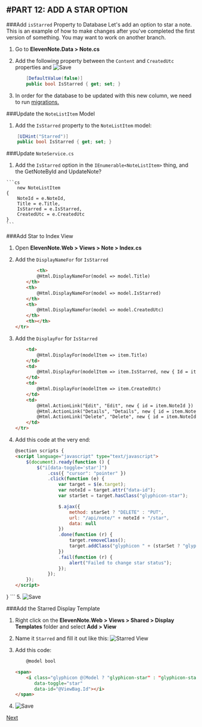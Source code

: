 #PART 12: ADD A STAR OPTION
---
###Add `isStarred` Property to Database
Let's add an option to star a note.  This is an example of how to make changes after you've completed the first version of something. You may want to work on another branch. 
1. Go to **ElevenNote.Data > Note.cs**
2. Add the following property between the `Content` and `CreatedUtc` properties and ![Save](/assets/font-awesome-save.png) 

    ```cs
        [DefaultValue(false)]
        public bool IsStarred { get; set; }
    ```
3. In order for the database to be updated with this new column, we need to run [migrations.](/3-DatabaseSetup/3.0b-Migrations.md)

###Update the `NoteListItem` Model
1. Add the `IsStarred` property to the `NoteListItem` model:
```cs
    [UIHint("Starred")]
    public bool IsStarred { get; set; }
```

###Update `NoteService.cs`
1. Add the `IsStarred` option in the `IEnumerable<NoteListItem>` thing, and the GetNoteById and UpdateNote?
<!-- TODO: figure out the right names for these things -->

    ```cs
        new NoteListItem
    {
        NoteId = e.NoteId,
        Title = e.Title,
        IsStarred = e.IsStarred,
        CreatedUtc = e.CreatedUtc
    }
    ```

###Add Star to Index View
1. Open **ElevenNote.Web > Views > Note > Index.cs**
2. Add the `DisplayNameFor` for `IsStarred`

    ```html
            <th>
            @Html.DisplayNameFor(model => model.Title)
        </th>
        <th>
            @Html.DisplayNameFor(model => model.IsStarred)
        </th>
        <th>
            @Html.DisplayNameFor(model => model.CreatedUtc)
        </th>
        <th></th>
    </tr>
    ```
3. Add the `DisplayFor` for `IsStarred`
    ```html
        <td>
            @Html.DisplayFor(modelItem => item.Title)
        </td>
        <td>
            @Html.DisplayFor(modelItem => item.IsStarred, new { Id = item.NoteId })
        </td>
        <td>
            @Html.DisplayFor(modelItem => item.CreatedUtc)
        </td>
        <td>
            @Html.ActionLink("Edit", "Edit", new { id = item.NoteId }) |
            @Html.ActionLink("Details", "Details", new { id = item.NoteId }) |
            @Html.ActionLink("Delete", "Delete", new { id = item.NoteId })
        </td>
    </tr>
    ```
4. Add this code at the very end:

    ```html
    @section scripts {
    <script language="javascript" type="text/javascript">
        $(document).ready(function () {
            $("i[data-toggle='star']")
                .css({ "cursor": "pointer" })
                .click(function (e) {
                    var target = $(e.target);
                    var noteId = target.attr("data-id");
                    var starSet = target.hasClass("glyphicon-star");

                    $.ajax({
                        method: starSet ? "DELETE" : "PUT",
                        url: "/api/note/" + noteId + "/star",
                        data: null
                    })
                    .done(function (r) {
                        target.removeClass();
                        target.addClass("glyphicon " + (starSet ? "glyphicon-star-empty" : "glyphicon-star"));
                    })
                    .fail(function (r) {
                        alert("Failed to change star status");
                    });
                });
        });
    </script>
}
    ```
5. ![Save](/assets/font-awesome-save.png)

###Add the Starred Display Template
1. Right click on the **ElevenNote.Web > Views > Shared > Display Templates** folder and select **Add > View**
2. Name it `Starred` and fill it out like this:
![Starred View](/assets/12.0-A.png)
3. Add this code:

    ```html
        @model bool

    <span>
        <i class="glyphicon @(Model ? "glyphicon-star" : "glyphicon-star-empty")"
           data-toggle="star"
           data-id="@ViewBag.Id"></i>
    </span>
    ```
4. ![Save](/assets/font-awesome-save.png)

[Next]()

